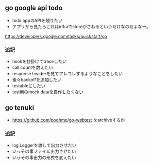 ## go google api todo

- todo appのAPIを触りたい
- アプリから見たらこれはinfraでstoreがさわるというだけなのだよなー。

https://developers.google.com/tasks/quickstart/go

### 追記

- hookを仕掛けてtraceしたい
- call countを数えたい
- response headerを見てアレコレするようなことをしたい
- 後々backoffを追加したい
- testableにしたい
- test用のmock dataを自作したくない

## go tenuki

- https://github.com/podhmo/go-webtest をarchiveするか

### 追記

- log.Loggerを渡して出力させたい
- いっその事ファイル出力させたい
- いっその事出力の形式を変えたい

